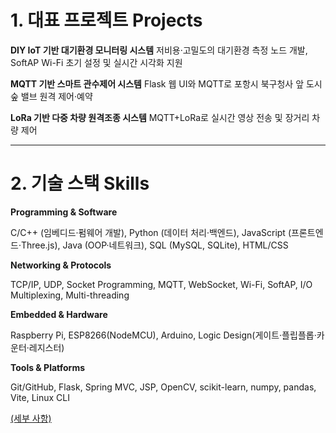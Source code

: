 # 1. 대표 프로젝트 Projects

**DIY IoT 기반 대기환경 모니터링 시스템**
저비용·고밀도의 대기환경 측정 노드 개발, SoftAP Wi-Fi 초기 설정 및 실시간 시각화 지원

**MQTT 기반 스마트 관수제어 시스템**
Flask 웹 UI와 MQTT로 포항시 북구청사 앞 도시숲 밸브 원격 제어·예약

**LoRa 기반 다중 차량 원격조종 시스템**
MQTT+LoRa로 실시간 영상 전송 및 장거리 차량 제어

---

# 2. 기술 스택 Skills

**Programming & Software**

C/C++ (임베디드·펌웨어 개발), Python (데이터 처리·백엔드), JavaScript (프론트엔드·Three.js), Java (OOP·네트워크), SQL (MySQL, SQLite), HTML/CSS

**Networking & Protocols**

TCP/IP, UDP, Socket Programming, MQTT, WebSocket, Wi-Fi, SoftAP, I/O Multiplexing, Multi-threading

**Embedded & Hardware**

Raspberry Pi, ESP8266(NodeMCU), Arduino, Logic Design(게이트·플립플롭·카운터·레지스터)

**Tools & Platforms**

Git/GitHub, Flask, Spring MVC, JSP, OpenCV, scikit-learn, numpy, pandas, Vite, Linux CLI

[(세부 사항)](https://www.notion.so/24df1adf27d080a09850e974ecf24a18?pvs=21)

